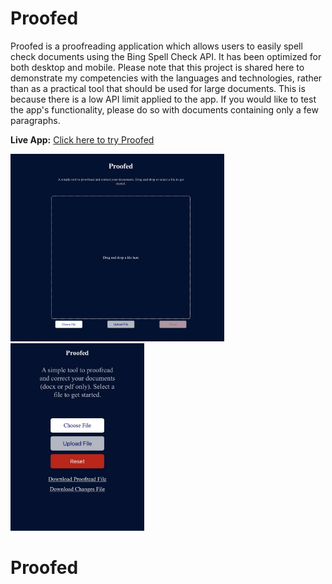 # Proofed

Proofed is a proofreading application which allows users to easily spell check documents using the Bing Spell Check API. It has been optimized for both desktop and mobile. Please note that this project is shared here to demonstrate my competencies with the languages and technologies, rather than as a practical tool that should be used for large documents. This is because there is a low API limit applied to the app. If you would like to test the app's functionality, please do so with documents containing only a few paragraphs.

**Live App:** [Click here to try Proofed](https://proofed.azurewebsites.net)

<div>
  <img src="/assets/Proofed_homepage.png" alt="Proofed homepage" style="max-height: 300px;"/>
  <img src="/assets/mobile.png" alt="Proofed mobile view" style="max-height: 300px;"/> 
</div>


# Proofed
